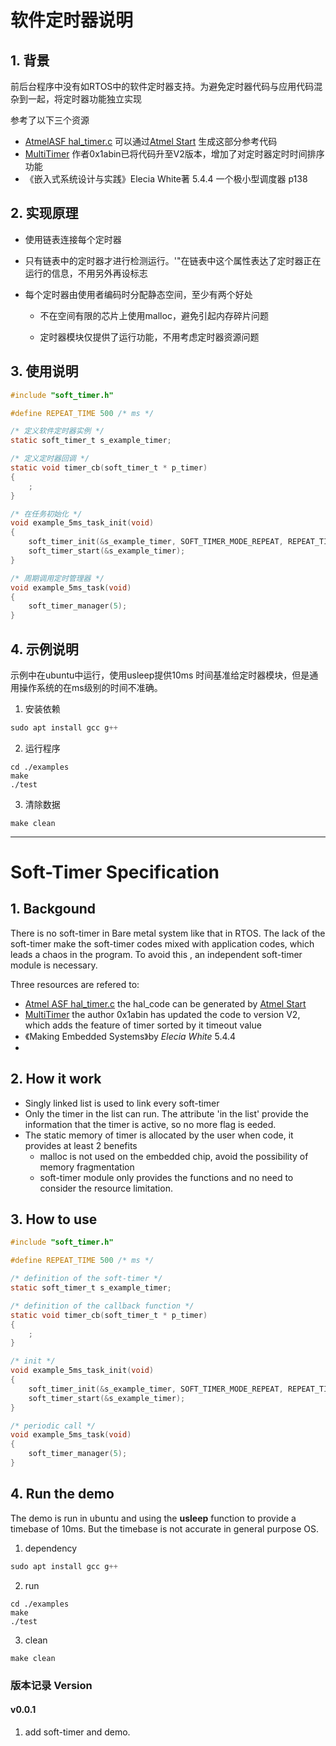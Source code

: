# 软件定时器说明  



## 1. 背景

前后台程序中没有如RTOS中的软件定时器支持。为避免定时器代码与应用代码混杂到一起，将定时器功能独立实现

参考了以下三个资源

* [AtmelASF  hal_timer.c](https://onlinedocs.microchip.com/pr/GUID-2A8AADED-413E-4021-AF0C-D99E61B8160D-en-US-4/index.html?GUID-E2199A86-03E7-4269-B532-372B3F8307D8)  可以通过[Atmel Start](https://start.atmel.com/) 生成这部分参考代码
* [MultiTimer](https://github.com/0x1abin/MultiTimer) 作者0x1abin已将代码升至V2版本，增加了对定时器定时时间排序功能
* 《嵌入式系统设计与实践》Elecia White著 5.4.4  一个极小型调度器 p138



## 2. 实现原理

* 使用链表连接每个定时器

* 只有链表中的定时器才进行检测运行。'"在链表中这个属性表达了定时器正在运行的信息，不用另外再设标志

* 每个定时器由使用者编码时分配静态空间，至少有两个好处

  * 不在空间有限的芯片上使用malloc，避免引起内存碎片问题

  * 定时器模块仅提供了运行功能，不用考虑定时器资源问题

    

## 3. 使用说明

```c
#include "soft_timer.h"

#define REPEAT_TIME 500 /* ms */

/* 定义软件定时器实例 */
static soft_timer_t s_example_timer;

/* 定义定时器回调 */
static void timer_cb(soft_timer_t * p_timer)
{
    ; 
}

/* 在任务初始化 */
void example_5ms_task_init(void)
{
    soft_timer_init(&s_example_timer, SOFT_TIMER_MODE_REPEAT, REPEAT_TIME, timer_cb);
    soft_timer_start(&s_example_timer);
}

/* 周期调用定时管理器 */
void example_5ms_task(void)
{
    soft_timer_manager(5);
}

```



## 4. 示例说明

示例中在ubuntu中运行，使用usleep提供10ms 时间基准给定时器模块，但是通用操作系统的在ms级别的时间不准确。

1. 安装依赖

```c
sudo apt install gcc g++
```

2. 运行程序

```shell
cd ./examples
make
./test
```

3. 清除数据

```shell
make clean
```







---------------------------

# Soft-Timer Specification

## 1. Backgound

There is no soft-timer in Bare metal system like that in RTOS. The lack of the soft-timer make the soft-timer codes mixed with application codes, which leads a chaos in the program. To avoid this , an independent soft-timer module is necessary.

Three resources are refered to:

* [Atmel ASF hal_timer.c](https://onlinedocs.microchip.com/pr/GUID-2A8AADED-413E-4021-AF0C-D99E61B8160D-en-US-4/index.html?GUID-E2199A86-03E7-4269-B532-372B3F8307D8) the hal_code can be generated by [Atmel Start](https://start.atmel.com/)
* [MultiTimer](https://github.com/0x1abin/MultiTimer) the author 0x1abin has updated the code to version V2, which adds the feature of timer sorted by it timeout value
* 《Making Embedded Systems》by  *Elecia White* 5.4.4
* 

## 2. How it work

* Singly linked list is used to link every soft-timer
* Only the timer in the list can run. The attribute 'in the list' provide the information that the timer is active, so no more flag is eeded.
* The static memory of timer is allocated by the user when code, it provides at least 2 benefits
  * malloc is not used on the embedded chip, avoid the possibility of memory fragmentation
  * soft-timer module only provides the functions and no need to consider the resource limitation.



## 3. How to use



```c
#include "soft_timer.h"

#define REPEAT_TIME 500 /* ms */

/* definition of the soft-timer */
static soft_timer_t s_example_timer;

/* definition of the callback function */
static void timer_cb(soft_timer_t * p_timer)
{
    ; 
}

/* init */
void example_5ms_task_init(void)
{
    soft_timer_init(&s_example_timer, SOFT_TIMER_MODE_REPEAT, REPEAT_TIME, timer_cb);
    soft_timer_start(&s_example_timer);
}

/* periodic call */
void example_5ms_task(void)
{
    soft_timer_manager(5);
}

```



## 4. Run the demo

The demo is run in ubuntu and using the **usleep** function to provide a timebase of 10ms. But the timebase is not accurate in general purpose OS.

1. dependency

```c
sudo apt install gcc g++
```

2. run

```shell
cd ./examples
make
./test
```

3. clean

```shell
make clean
```





### 版本记录 Version 

#### v0.0.1

1. add soft-timer and demo.
